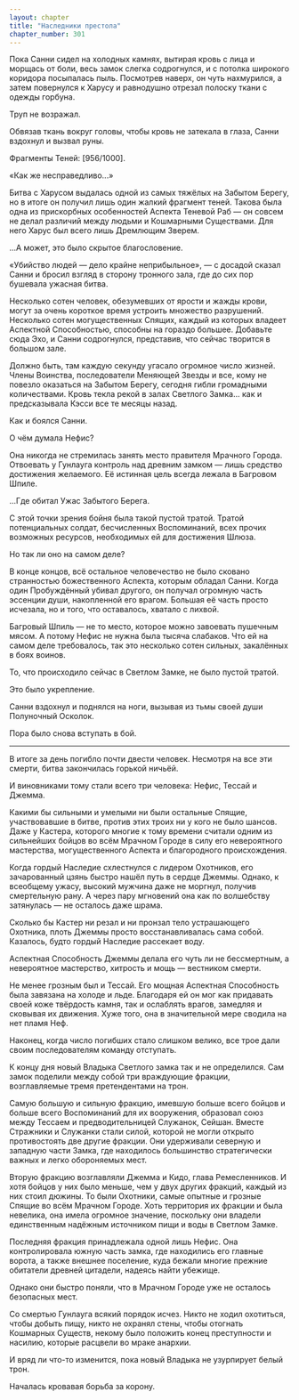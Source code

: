 ```yaml
---
layout: chapter
title: "Наследники престола"
chapter_number: 301
---
```


Пока Санни сидел на холодных камнях, вытирая кровь с лица и морщась от боли, весь замок слегка содрогнулся, и с потолка широкого коридора посыпалась пыль. Посмотрев наверх, он чуть нахмурился, а затем повернулся к Харусу и равнодушно отрезал полоску ткани с одежды горбуна.

Труп не возражал.

Обвязав ткань вокруг головы, чтобы кровь не затекала в глаза, Санни вздохнул и вызвал руны.

Фрагменты Теней: [956/1000].

«Как же несправедливо...»

Битва с Харусом выдалась одной из самых тяжёлых на Забытом Берегу, но в итоге он получил лишь один жалкий фрагмент теней. Такова была одна из прискорбных особенностей Аспекта Теневой Раб — он совсем не делал различий между людьми и Кошмарными Существами. Для него Харус был всего лишь Дремлющим Зверем.

...А может, это было скрытое благословение.

«Убийство людей — дело крайне неприбыльное», — с досадой сказал Санни и бросил взгляд в сторону тронного зала, где до сих пор бушевала ужасная битва.

Несколько сотен человек, обезумевших от ярости и жажды крови, могут за очень короткое время устроить множество разрушений. Несколько сотен могущественных Спящих, каждый из которых владеет Аспектной Способностью, способны на гораздо большее. Добавьте сюда Эхо, и Санни содрогнулся, представив, что сейчас творится в большом зале.

Должно быть, там каждую секунду угасало огромное число жизней. Члены Воинства, последователи Меняющей Звезды и все, кому не повезло оказаться на Забытом Берегу, сегодня гибли громадными количествами. Кровь текла рекой в залах Светлого Замка... как и предсказывала Кэсси все те месяцы назад.

Как и боялся Санни.

О чём думала Нефис?

Она никогда не стремилась занять место правителя Мрачного Города. Отвоевать у Гунлауга контроль над древним замком — лишь средство достижения желаемого. Её истинная цель всегда лежала в Багровом Шпиле.

...Где обитал Ужас Забытого Берега.

С этой точки зрения бойня была такой пустой тратой. Тратой потенциальных солдат, бесчисленных Воспоминаний, всех прочих возможных ресурсов, необходимых ей для достижения Шлюза.

Но так ли оно на самом деле?

В конце концов, всё остальное человечество не было сковано странностью божественного Аспекта, которым обладал Санни. Когда один Пробуждённый убивал другого, он получал огромную часть эссенции души, накопленной его врагом. Большая её часть просто исчезала, но и того, что оставалось, хватало с лихвой.

Багровый Шпиль — не то место, которое можно завоевать пушечным мясом. А потому Нефис не нужна была тысяча слабаков. Что ей на самом деле требовалось, так это несколько сотен сильных, закалённых в боях воинов.

То, что происходило сейчас в Светлом Замке, не было пустой тратой.

Это было укрепление.

Санни вздохнул и поднялся на ноги, вызывая из тьмы своей души Полуночный Осколок.

Пора было снова вступать в бой.

***

В итоге за день погибло почти двести человек. Несмотря на все эти смерти, битва закончилась горькой ничьёй.

И виновниками тому стали всего три человека: Нефис, Тессай и Джемма.

Какими бы сильными и умелыми ни были остальные Спящие, участвовавшие в битве, против этих троих ни у кого не было шансов. Даже у Кастера, которого многие к тому времени считали одним из сильнейших бойцов во всём Мрачном Городе в силу его невероятного мастерства, могущественного Аспекта и благородного происхождения.

Когда гордый Наследие схлестнулся с лидером Охотников, его зачарованный цзянь быстро нашёл путь в сердце Джеммы. Однако, к всеобщему ужасу, высокий мужчина даже не моргнул, получив смертельную рану. А через пару мгновений она как по волшебству затянулась — не осталось даже шрама.

Сколько бы Кастер ни резал и ни пронзал тело устрашающего Охотника, плоть Джеммы просто восстанавливалась сама собой. Казалось, будто гордый Наследие рассекает воду.

Аспектная Способность Джеммы делала его чуть ли не бессмертным, а невероятное мастерство, хитрость и мощь — вестником смерти.

Не менее грозным был и Тессай. Его мощная Аспектная Способность была завязана на холоде и льде. Благодаря ей он мог как придавать своей коже твёрдость камня, так и ослаблять врагов, замедляя и сковывая их движения. Хуже того, она в значительной мере сводила на нет пламя Неф.

Наконец, когда число погибших стало слишком велико, все трое дали своим последователям команду отступать.

К концу дня новый Владыка Светлого замка так и не определился. Сам замок поделили между собой три враждующие фракции, возглавляемые тремя претендентами на трон.

Самую большую и сильную фракцию, имевшую больше всего бойцов и больше всего Воспоминаний для их вооружения, образовал союз между Тессаем и предводительницей Служанок, Сейшан. Вместе Стражники и Служанки стали силой, которой не могли открыто противостоять две другие фракции. Они удерживали северную и западную части Замка, где находилось большинство стратегически важных и легко обороняемых мест.

Вторую фракцию возглавляли Джемма и Кидо, глава Ремесленников. И хотя бойцов у них было меньше, чем у двух других фракций, каждый из них стоил дюжины. То были Охотники, самые опытные и грозные Спящие во всём Мрачном Городе. Хоть территория их фракции и была невелика, она имела огромное значение, поскольку они владели единственным надёжным источником пищи и воды в Светлом Замке.

Последняя фракция принадлежала одной лишь Нефис. Она контролировала южную часть замка, где находились его главные ворота, а также внешнее поселение, куда бежали многие прежние обитатели древней цитадели, надеясь найти убежище.

Однако они быстро поняли, что в Мрачном Городе уже не осталось безопасных мест.

Со смертью Гунлауга всякий порядок исчез. Никто не ходил охотиться, чтобы добыть пищу, никто не охранял стены, чтобы отогнать Кошмарных Существ, некому было положить конец преступности и насилию, которые расцвели во мраке анархии.

И вряд ли что-то изменится, пока новый Владыка не узурпирует белый трон.

Началась кровавая борьба за корону.

